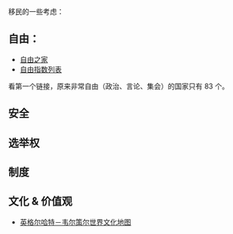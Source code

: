 移民的一些考虑：

## 自由：

- [自由之家](https://zh.wikipedia.org/wiki/自由之家)
- [自由指数列表](https://zh.wikipedia.org/wiki/自由指数列表)

看第一个链接，原来非常自由（政治、言论、集会）的国家只有 83 个。


## 安全


## 选举权


## 制度


## 文化 &  价值观

- [英格尔哈特－韦尔策尔世界文化地图](https://zh.wikipedia.org/wiki/英格尔哈特－韦尔策尔世界文化地图)
